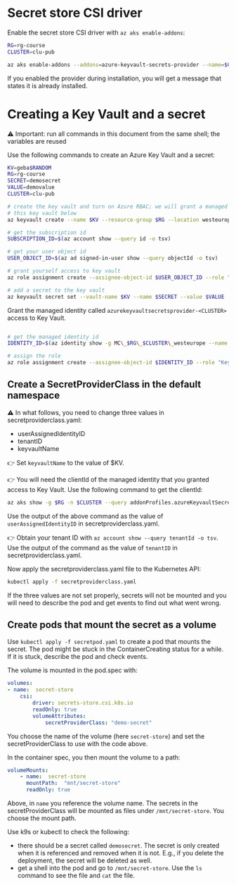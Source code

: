 # Secret store CSI driver

Enable the secret store CSI driver with `az aks enable-addons`:

```bash
RG=rg-course
CLUSTER=clu-pub

az aks enable-addons --addons=azure-keyvault-secrets-provider --name=$CLUSTER --resource-group=$RG
```

If you enabled the provider during installation, you will get a message that states it is already installed.

# Creating a Key Vault and a secret

⚠️ Important: run all commands in this document from the same shell; the variables are reused

Use the following commands to create an Azure Key Vault and a secret:

```bash
KV=geba$RANDOM
RG=rg-course
SECRET=demosecret
VALUE=demovalue
CLUSTER=clu-pub

# create the key vault and turn on Azure RBAC; we will grant a managed identity access to
# this key vault below
az keyvault create --name $KV --resource-group $RG --location westeurope --enable-rbac-authorization true

# get the subscription id
SUBSCRIPTION_ID=$(az account show --query id -o tsv)

# get your user object id
USER_OBJECT_ID=$(az ad signed-in-user show --query objectId -o tsv)

# grant yourself access to key vault
az role assignment create --assignee-object-id $USER_OBJECT_ID --role "Key Vault Administrator" --scope /subscriptions/$SUBSCRIPTION_ID/resourceGroups/$RG/providers/Microsoft.KeyVault/vaults/$KV

# add a secret to the key vault
az keyvault secret set --vault-name $KV --name $SECRET --value $VALUE
```

Grant the managed identity called `azurekeyvaultsecretsprovider-<CLUSTER>` access to Key Vault.


```bash

# get the managed identity id
IDENTITY_ID=$(az identity show -g MC\_$RG\_$CLUSTER\_westeurope --name azurekeyvaultsecretsprovider-$CLUSTER --query principalId -o tsv)

# assign the role
az role assignment create --assignee-object-id $IDENTITY_ID --role "Key Vault Administrator" --scope /subscriptions/$SUBSCRIPTION_ID/resourceGroups/$RG/providers/Microsoft.KeyVault/vaults/$KV
```

## Create a SecretProviderClass in the default namespace

⚠️ In what follows, you need to change three values in secretproviderclass.yaml:
- userAssignedIdentityID
- tenantID
- keyvaultName

👉 Set `keyvaultName` to the value of $KV.

👉 You will need the clientId of the managed identity that you granted access to Key Vault. Use the following command to get the clientId:

```bash
az aks show -g $RG -n $CLUSTER --query addonProfiles.azureKeyvaultSecretsProvider.identity.clientId -o tsv
```
    
Use the output of the above command as the value of `userAssignedIdentityID` in secretproviderclass.yaml.

👉 Obtain your tenant ID with `az account show --query tenantId -o tsv`. Use the output of the command as the value of `tenantID` in secretproviderclass.yaml.

Now apply the secretproviderclass.yaml file to the Kubernetes API:

```bash
kubectl apply -f secretproviderclass.yaml
```

If the three values are not set properly, secrets will not be mounted and you will need to describe the pod and get events to find out what went wrong.

## Create pods that mount the secret as a volume

Use `kubectl apply -f secretpod.yaml` to create a pod that mounts the secret. The pod might be stuck in the ContainerCreating status for a while. If it is stuck, describe the pod and check events.

The volume is mounted in the pod.spec with:

```yaml
volumes:
- name:  secret-store
    csi:
        driver: secrets-store.csi.k8s.io
        readOnly: true
        volumeAttributes:
            secretProviderClass: "demo-secret"
```

You choose the name of the volume (here `secret-store`) and set the secretProviderClass to use with the code above.

In the container spec, you then mount the volume to a path:

```yaml
volumeMounts:
    - name:  secret-store
      mountPath:  "mnt/secret-store"
      readOnly: true
```

Above, in `name` you reference the volume name. The secrets in the secretProviderClass will be mounted as files under `/mnt/secret-store`. You choose the mount path.

Use k9s or kubectl to check the following:
- there should be a secret called `demosecret`. The secret is only created when it is referenced and removed when it is not. E.g., if you delete the deployment, the secret will be deleted as well.
- get a shell into the pod and go to `/mnt/secret-store`. Use the `ls` command to see the file and `cat` the file.